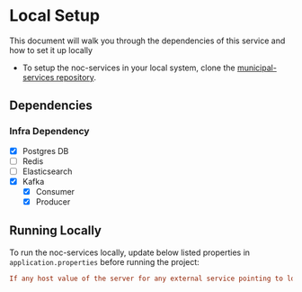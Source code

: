 # Local Setup

This document will walk you through the dependencies of this service and how to set it up locally

- To setup the noc-services in your local system, clone the [municipal-services repository](https://github.com/egovernments/municipal-services).

## Dependencies

### Infra Dependency

- [X] Postgres DB
- [ ] Redis
- [ ] Elasticsearch
- [X] Kafka
  - [X] Consumer
  - [X] Producer

## Running Locally

To run the noc-services locally, update below listed properties in `application.properties` before running the project:

```ini
If any host value of the server for any external service pointing to local port can be changed to https://egov-micro-dev.egovernments.org
```

